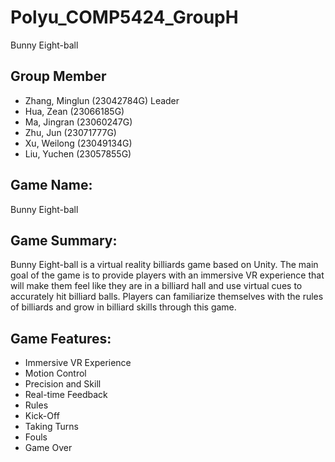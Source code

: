 # Polyu_COMP5424_GroupH
Bunny Eight-ball

## Group Member
* Zhang, Minglun (23042784G) Leader
* Hua, Zean (23066185G)
* Ma, Jingran (23060247G)
* Zhu, Jun (23071777G)
* Xu, Weilong (23049134G)
* Liu, Yuchen (23057855G)

## Game Name: 
Bunny Eight-ball

## Game Summary:
Bunny Eight-ball is a virtual reality billiards game based on Unity. The main goal of the game is to provide players with an immersive VR experience that will make them feel like they are in a billiard hall and use virtual cues to accurately hit billiard balls. Players can familiarize themselves with the rules of billiards and grow in billiard skills through this game.

## Game Features:
* Immersive VR Experience
* Motion Control
* Precision and Skill
* Real-time Feedback
* Rules
* Kick-Off
* Taking Turns
* Fouls
* Game Over
